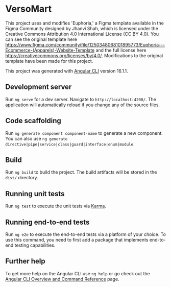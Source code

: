 # VersoMart

This project uses and modifies 'Euphoria,' a Figma template available in the Figma Community designed by Jhanvi Shah, which is licensed under the Creative Commons Attribution 4.0 International License (CC BY 4.0). You can see the original template here https://www.figma.com/community/file/1250348068101895773/Euphoria---Ecommerce-(Apparels)-Website-Template and the full license here https://creativecommons.org/licenses/by/4.0/.
Modifications to the original template have been made for this project.

This project was generated with [Angular CLI](https://github.com/angular/angular-cli) version 16.1.1.


## Development server

Run `ng serve` for a dev server. Navigate to `http://localhost:4200/`. The application will automatically reload if you change any of the source files.

## Code scaffolding

Run `ng generate component component-name` to generate a new component. You can also use `ng generate directive|pipe|service|class|guard|interface|enum|module`.

## Build

Run `ng build` to build the project. The build artifacts will be stored in the `dist/` directory.

## Running unit tests

Run `ng test` to execute the unit tests via [Karma](https://karma-runner.github.io).

## Running end-to-end tests

Run `ng e2e` to execute the end-to-end tests via a platform of your choice. To use this command, you need to first add a package that implements end-to-end testing capabilities.

## Further help

To get more help on the Angular CLI use `ng help` or go check out the [Angular CLI Overview and Command Reference](https://angular.io/cli) page.
